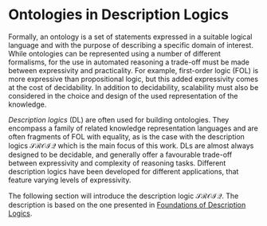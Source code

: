 # Ontologies in Description Logics

Formally, an ontology is a set of statements expressed in a suitable logical language and with the purpose of describing a specific domain of interest. While ontologies can be represented using a number of different formalisms, for the use in automated reasoning a trade-off must be made between expressivity and practicality. For example, first-order logic (FOL) is more expressive than propositional logic, but this added expressivity comes at the cost of decidability. In addition to decidability, scalability must also be considered in the choice and design of the used representation of the knowledge.

*Description logics* (DL) are often used for building ontologies. They encompass a family of related knowledge representation languages and are often fragments of FOL with equality, as is the case with the description logics $\mathcal{SROIQ}$ which is the main focus of this work. DLs are almost always designed to be decidable, and generally offer a favourable trade-off between expressivity and complexity of reasoning tasks. Different description logics have been developed for different applications, that feature varying levels of expressivity.

The following section will introduce the description logic $\mathcal{SROIQ}$. The description is based on the one presented in [Foundations of Description Logics]().

